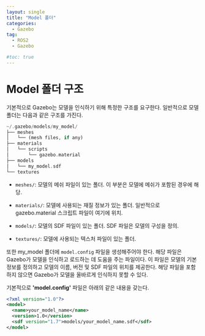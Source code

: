```yaml
---
layout: single
title: "Model 폴더"
categories:
  - Gazebo
tag:
  - ROS2
  - Gazebo

#toc: true
---
```


# Model 폴더 구조
기본적으로 Gazebo는 모델을 인식하기 위해 특정한 구조를 요구한다.
일반적으로 모델 폴더는 다음과 같은 구조를 가진다.

```php
~/.gazebo/models/my_model/
├── meshes
│   └── (mesh files, if any)
├── materials
│   └── scripts
│       └── gazebo.material
├── models
│   └── my_model.sdf
└── textures
```

- ```meshes/```: 모델의 메쉬 파일이 있는 폴더. 이 부분은 모델에 메쉬가 포함된 경우에 해당.

- ```materials/```: 모델에 사용되는 재질 정보가 있는 폴더. 일반적으로 gazebo.material 스크립트 파일이 여기에 위치.

- ```models/```: 모델의 SDF 파일이 있는 폴더. SDF 파일은 모델의 구성을 정의.

- ```textures/```: 모델에 사용되는 텍스처 파일이 있는 폴더.

또한 my_model 폴더에 ```model.config``` 파일을 생성해주어야 한다. 해당 파일은 Gazebo가 모델을 인식하고 로드하는 데 도움을 주는 파일이다. 이 파일은 모델의 기본 정보를 정의하고 모델의 이름, 버전 및 SDF 파일의 위치를 제공한다. 해당 파일을 포함하지 않으면 Gazebo가 모델을 올바르게 인식하지 못할 수 있다.

기본적으로 **'model.config'** 파일은 아래의 같은 내용을 갖는다.

```xml
<?xml version="1.0"?>
<model>
  <name>your_model_name</name>
  <version>1.0</version>
  <sdf version="1.7">models/your_model_name.sdf</sdf>
</model>
```